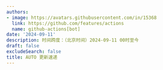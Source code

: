 ```yaml
---
authors:
- image: https://avatars.githubusercontent.com/in/15368
  link: https://github.com/features/actions
  name: github-actions[bot]
date: '2024-09-11'
description: 时间跨度：（北京时间）2024-09-11 00时至今
draft: false
excludeSearch: false
title: AUTO 更新速递
---
```


